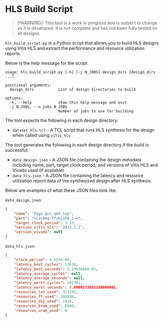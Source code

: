 # HLS Build Script

> [!WARNING]: This tool is a work in progress and is subject to change as it is developed. It is not complete and has not been fully tested on all designs.

`hls_build_script.py` is a Python script that allows you to build HLS designs using Vitis HLS and extract the performance and resource utilization reports.

Below is the help message for the script:

```text
usage: hls_build_script.py [-h] [-j N_JOBS] design_dirs [design_dirs ...]

positional arguments:
  design_dirs           List of design directories to build

options:
  -h, --help            show this help message and exit
  -j N_JOBS, --n_jobs N_JOBS
                        Number of jobs to use for building
```

The tool expects the following in each design directory:

- `dataset_hls.tcl` - A TCL script that runs HLS synthesis for the design when called using `vitis_hls`

The tool generates the following in each design directory if the build is successful:

- `data_design.json` - A JSON file containing the design metadata including name, part, target clock period, and versions of Vitis HLS and Vivado used (if available).
- `data_hls.json` - A JSON file containing the latency and resource utilization report data of the synthesized design after HLS synthesis.

Below are examples of what these JSON files look like.

`data_design.json`:

```json
{
    "name": "fpga_gcn_qm9_top",
    "part": "xczu9eg-ffvb1156-2-e",
    "target_clock_period": 3.33,
    "version_vitis_hls": "2023.1.1",
    "version_vivado": null
}
```

`data_hls.json`:

```json
{
    "clock_period": 4.553e-09,
    "latency_best_cycles": 13616,
    "latency_best_seconds": 6.1993648e-05,
    "latency_average_cycles": null,
    "latency_average_seconds": null,
    "latency_worst_cycles": 201491,
    "latency_worst_seconds": 0.0009173885230000001,
    "resources_lut_used": 323295,
    "resources_ff_used": 395898,
    "resources_dsp_used": 2438,
    "resources_bram_used": 6860,
    "resources_uram_used": 0
}
```
